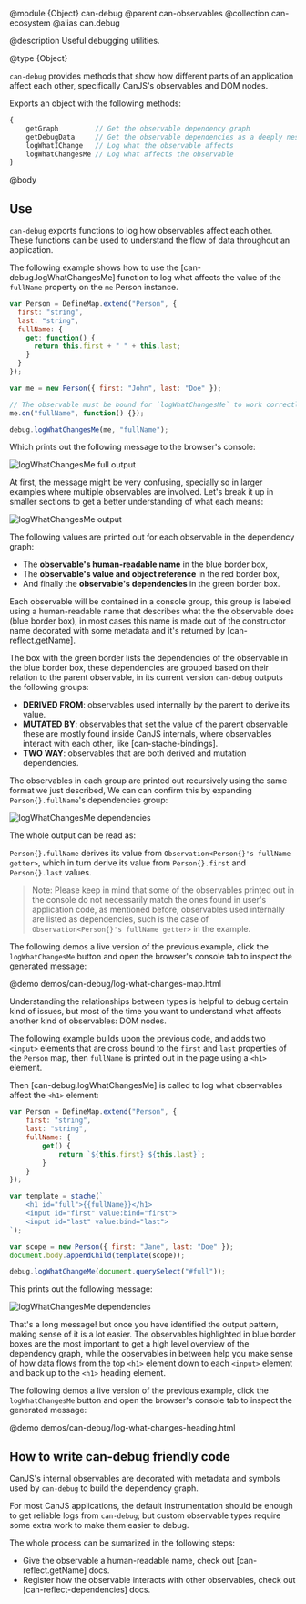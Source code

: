 @module {Object} can-debug
@parent can-observables
@collection can-ecosystem
@alias can.debug

@description Useful debugging utilities.

@type {Object}

`can-debug` provides methods that show how different parts of an application
affect each other, specifically CanJS's observables and DOM nodes.

Exports an object with the following methods:

```js
{
	getGraph         // Get the observable dependency graph
	getDebugData     // Get the observable dependencies as a deeply nested object
	logWhatIChange   // Log what the observable affects
	logWhatChangesMe // Log what affects the observable
}
```

@body

## Use

`can-debug` exports functions to log how observables affect each other. These 
functions can be used to understand the flow of data throughout an application.

The following example shows how to use the [can-debug.logWhatChangesMe] function 
to log what affects the value of the `fullName` property on the `me` Person instance.

```js
var Person = DefineMap.extend("Person", {
  first: "string",
  last: "string",
  fullName: {
    get: function() {
      return this.first + " " + this.last;
    }
  }
});

var me = new Person({ first: "John", last: "Doe" });

// The observable must be bound for `logWhatChangesMe` to work correctly.
me.on("fullName", function() {});

debug.logWhatChangesMe(me, "fullName");
```

Which prints out the following message to the browser's console:

![logWhatChangesMe full output](../node_modules/can-debug/doc/what-changes-me-full.png)

At first, the message might be very confusing, specially so in larger examples 
where multiple observables are involved. Let's break it up in smaller sections to 
get a better understanding of what each means:

![logWhatChangesMe output](../node_modules/can-debug/doc/what-changes-me-top.png)

The following values are printed out for each observable in the dependency graph:

- The **observable's human-readable name** in the blue border box,
- The **observable's value and object reference** in the red border box,
- And finally the **observable's dependencies** in the green border box.

Each observable will be contained in a console group, this group is labeled
using a human-readable name that describes what the the observable does (blue 
border box), in most cases this name is made out of the constructor name decorated 
with some metadata and it's returned by [can-reflect.getName].

The box with the green border lists the dependencies of the observable in the 
blue border box, these dependencies are grouped based on their relation to the 
parent observable, in its current version `can-debug` outputs the following 
groups:

- **DERIVED FROM**: observables used internally by the parent to derive its value.
- **MUTATED BY**: observables that set the value of the parent observable 
  these are mostly found inside CanJS internals, where observables interact with
	each other, like [can-stache-bindings].
- **TWO WAY**: observables that are both derived and mutation dependencies.

The observables in each group are printed out recursively using the same format we 
just described, We can can confirm this by expanding `Person{}.fullName`'s dependencies 
group:

![logWhatChangesMe dependencies](../node_modules/can-debug/doc/what-changes-me-deps.png)

The whole output can be read as:

`Person{}.fullName` derives its value from `Observation<Person{}'s fullName getter>`,
which in turn derive its value from `Person{}.first` and `Person{}.last` values.

> Note: Please keep in mind that some of the observables printed out in the console 
> do not necessarily match the ones found in user's application code, as mentioned 
> before, observables used internally are listed as dependencies, such is the case 
> of `Observation<Person{}'s fullName getter>` in the example.

The following demos a live version of the previous example, click the `logWhatChangesMe`
button and open the browser's console tab to inspect the generated message:

@demo demos/can-debug/log-what-changes-map.html

Understanding the relationships between types is helpful to debug certain kind 
of issues, but most of the time you want to understand what affects another kind 
of observables: DOM nodes.

The following example builds upon the previous code, and adds two `<input>` elements
that are cross bound to the `first` and `last` properties of the `Person` map, then
`fullName` is printed out in the page using a `<h1>` element.

Then [can-debug.logWhatChangesMe] is called to log what observables affect the 
`<h1>` element:

```js
var Person = DefineMap.extend("Person", {
	first: "string",
	last: "string",
	fullName: {
		get() {
			return `${this.first} ${this.last}`;
		}
	}
});

var template = stache(`
	<h1 id="full">{{fullName}}</h1>
	<input id="first" value:bind="first">
	<input id="last" value:bind="last">
`);

var scope = new Person({ first: "Jane", last: "Doe" });
document.body.appendChild(template(scope));

debug.logWhatChangeMe(document.querySelect("#full"));
```

This prints out the following message:

![logWhatChangesMe dependencies](../node_modules/can-debug/doc/what-changes-me-input.png)

That's a long message! but once you have identified the output pattern, making sense 
of it is a lot easier. The observables highlighted in blue border boxes are the most 
important to get a high level overview of the dependency graph, while the observables 
in between help you make sense of how data flows from the top `<h1>` element down to 
each `<input>` element and back up to the `<h1>` heading element.

The following demos a live version of the previous example, click the `logWhatChangesMe`
button and open the browser's console tab to inspect the generated message:

@demo demos/can-debug/log-what-changes-heading.html

## How to write can-debug friendly code

CanJS's internal observables are decorated with metadata and symbols used by
`can-debug` to build the dependency graph. 

For most CanJS applications, the default instrumentation should be enough to get 
reliable logs from `can-debug`; but custom observable types require some extra 
work to make them easier to debug.

The whole process can be sumarized in the following steps:

- Give the observable a human-readable name, check out [can-reflect.getName] docs.
- Register how the observable interacts with other observables, check out 
[can-reflect-dependencies] docs.
